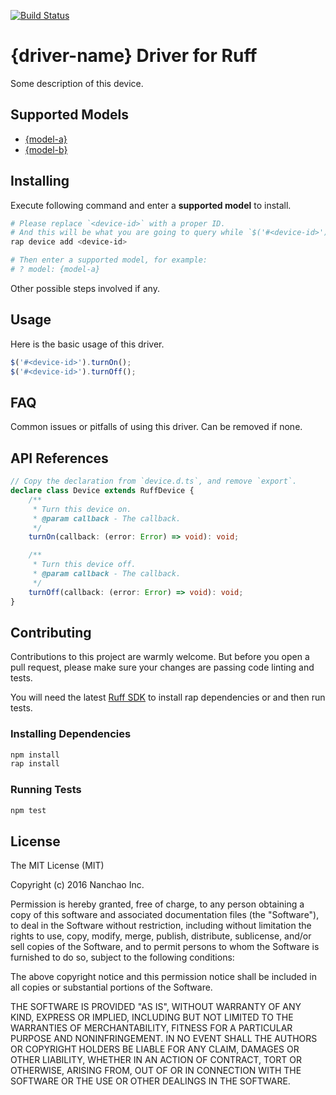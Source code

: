 [![Build Status](https://travis-ci.org/ruff-drivers/driver-template.svg)](https://travis-ci.org/ruff-drivers/driver-template)

# {driver-name} Driver for Ruff

Some description of this device.

## Supported Models

- [{model-a}](https://rap.ruff.io/devices/{model-a})
- [{model-b}](https://rap.ruff.io/devices/{model-b})

## Installing

Execute following command and enter a **supported model** to install.

```sh
# Please replace `<device-id>` with a proper ID.
# And this will be what you are going to query while `$('#<device-id>')`.
rap device add <device-id>

# Then enter a supported model, for example:
# ? model: {model-a}
```

Other possible steps involved if any.

## Usage

Here is the basic usage of this driver.

```js
$('#<device-id>').turnOn();
$('#<device-id>').turnOff();
```

## FAQ

Common issues or pitfalls of using this driver. Can be removed if none.

## API References

```ts
// Copy the declaration from `device.d.ts`, and remove `export`.
declare class Device extends RuffDevice {
    /**
     * Turn this device on.
     * @param callback - The callback.
     */
    turnOn(callback: (error: Error) => void): void;

    /**
     * Turn this device off.
     * @param callback - The callback.
     */
    turnOff(callback: (error: Error) => void): void;
}
```

## Contributing

Contributions to this project are warmly welcome. But before you open a pull request, please make sure your changes are passing code linting and tests.

You will need the latest [Ruff SDK](https://ruff.io/) to install rap dependencies or and then run tests.

### Installing Dependencies

```sh
npm install
rap install
```

### Running Tests

```sh
npm test
```

## License

The MIT License (MIT)

Copyright (c) 2016 Nanchao Inc.

Permission is hereby granted, free of charge, to any person obtaining a copy of this software and associated documentation files (the "Software"), to deal in the Software without restriction, including without limitation the rights to use, copy, modify, merge, publish, distribute, sublicense, and/or sell copies of the Software, and to permit persons to whom the Software is furnished to do so, subject to the following conditions:

The above copyright notice and this permission notice shall be included in all copies or substantial portions of the Software.

THE SOFTWARE IS PROVIDED "AS IS", WITHOUT WARRANTY OF ANY KIND, EXPRESS OR IMPLIED, INCLUDING BUT NOT LIMITED TO THE WARRANTIES OF MERCHANTABILITY, FITNESS FOR A PARTICULAR PURPOSE AND NONINFRINGEMENT. IN NO EVENT SHALL THE AUTHORS OR COPYRIGHT HOLDERS BE LIABLE FOR ANY CLAIM, DAMAGES OR OTHER LIABILITY, WHETHER IN AN ACTION OF CONTRACT, TORT OR OTHERWISE, ARISING FROM, OUT OF OR IN CONNECTION WITH THE SOFTWARE OR THE USE OR OTHER DEALINGS IN THE SOFTWARE.
